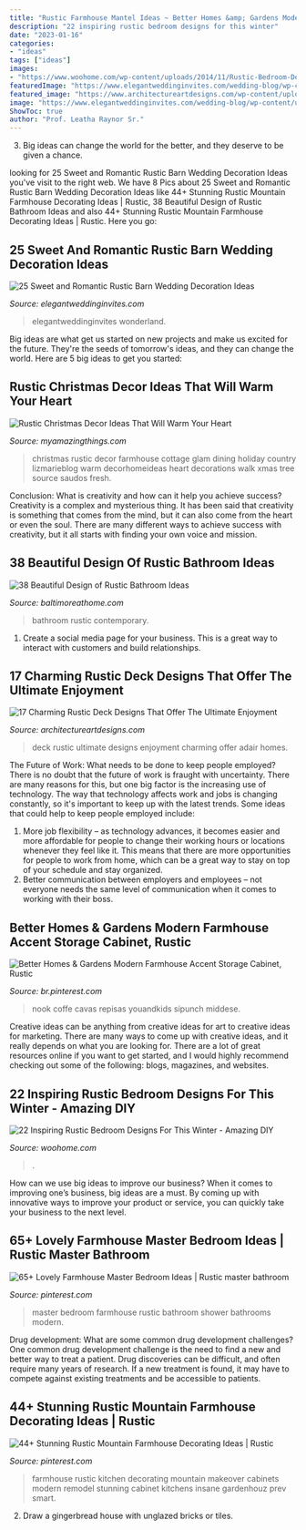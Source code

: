 ```yaml
---
title: "Rustic Farmhouse Mantel Ideas ~ Better Homes &amp; Gardens Modern Farmhouse Accent Storage Cabinet, Rustic"
description: "22 inspiring rustic bedroom designs for this winter"
date: "2023-01-16"
categories:
- "ideas"
tags: ["ideas"]
images:
- "https://www.woohome.com/wp-content/uploads/2014/11/Rustic-Bedroom-Decorating-Ideas-2.jpg"
featuredImage: "https://www.elegantweddinginvites.com/wedding-blog/wp-content/uploads/2017/06/sweet-rustic-barn-wedding-photo-display-ideas.jpg"
featured_image: "https://www.architectureartdesigns.com/wp-content/uploads/2015/02/17-Charming-Rustic-Deck-Designs-That-Offer-The-Ultimate-Enjoyment-12-630x945.jpg"
image: "https://www.elegantweddinginvites.com/wedding-blog/wp-content/uploads/2017/06/sweet-rustic-barn-wedding-photo-display-ideas.jpg"
ShowToc: true
author: "Prof. Leatha Raynor Sr."
---
```



3. Big ideas can change the world for the better, and they deserve to be given a chance.

	

		
looking for 25 Sweet and Romantic Rustic Barn Wedding Decoration Ideas you've visit to the right web. We have 8 Pics about 25 Sweet and Romantic Rustic Barn Wedding Decoration Ideas like 44+ Stunning Rustic Mountain Farmhouse Decorating Ideas | Rustic, 38 Beautiful Design of Rustic Bathroom Ideas and also 44+ Stunning Rustic Mountain Farmhouse Decorating Ideas | Rustic. Here you go:
		
    
## 25 Sweet And Romantic Rustic Barn Wedding Decoration Ideas

<img loading=lazy src="https://www.elegantweddinginvites.com/wedding-blog/wp-content/uploads/2017/06/sweet-rustic-barn-wedding-photo-display-ideas.jpg" onerror="this.onerror=null;this.src='https://tse3.mm.bing.net/th?id=OIP.PXBQgIHAaGeoVvLvxM2TtQHaLH&amp;pid=15.1';" alt="25 Sweet and Romantic Rustic Barn Wedding Decoration Ideas">

_Source: elegantweddinginvites.com_

>elegantweddinginvites wonderland. 

	

Big ideas are what get us started on new projects and make us excited for the future. They're the seeds of tomorrow's ideas, and they can change the world. Here are 5 big ideas to get you started: 

    
## Rustic Christmas Decor Ideas That Will Warm Your Heart

<img loading=lazy src="http://myamazingthings.com/wp-content/uploads/2017/12/rustic-christmas-decor-.jpg" onerror="this.onerror=null;this.src='https://tse1.mm.bing.net/th?id=OIP.OuhSmeWCM_TcwJaWM6rj9AHaJ4&amp;pid=15.1';" alt="Rustic Christmas Decor Ideas That Will Warm Your Heart">

_Source: myamazingthings.com_

>christmas rustic decor farmhouse cottage glam dining holiday country lizmarieblog warm decorhomeideas heart decorations walk xmas tree source saudos fresh. 

	

Conclusion: What is creativity and how can it help you achieve success?
Creativity is a complex and mysterious thing. It has been said that creativity is something that comes from the mind, but it can also come from the heart or even the soul. There are many different ways to achieve success with creativity, but it all starts with finding your own voice and mission.

    
## 38 Beautiful Design Of Rustic Bathroom Ideas

<img loading=lazy src="http://www.baltimoreathome.com/wp-content/uploads/2017/08/Rustic-Bathroom-Authenticity-And-Contemporary-Style-Mosaic-Tiles.jpg" onerror="this.onerror=null;this.src='https://tse2.mm.bing.net/th?id=OIP.7VlMqOwePp4mfAR1VwIB_wHaLH&amp;pid=15.1';" alt="38 Beautiful Design of Rustic Bathroom Ideas">

_Source: baltimoreathome.com_

>bathroom rustic contemporary. 

	

1. Create a social media page for your business. This is a great way to interact with customers and build relationships.

    
## 17 Charming Rustic Deck Designs That Offer The Ultimate Enjoyment

<img loading=lazy src="https://www.architectureartdesigns.com/wp-content/uploads/2015/02/17-Charming-Rustic-Deck-Designs-That-Offer-The-Ultimate-Enjoyment-12-630x945.jpg" onerror="this.onerror=null;this.src='https://tse2.mm.bing.net/th?id=OIP.6NTvpJAuRUf7MSAHMuxBCwHaLH&amp;pid=15.1';" alt="17 Charming Rustic Deck Designs That Offer The Ultimate Enjoyment">

_Source: architectureartdesigns.com_

>deck rustic ultimate designs enjoyment charming offer adair homes. 

	

The Future of Work: What needs to be done to keep people employed?
There is no doubt that the future of work is fraught with uncertainty. There are many reasons for this, but one big factor is the increasing use of technology. The way that technology affects work and jobs is changing constantly, so it's important to keep up with the latest trends. Some ideas that could help to keep people employed include: 
1) More job flexibility – as technology advances, it becomes easier and more affordable for people to change their working hours or locations whenever they feel like it. This means that there are more opportunities for people to work from home, which can be a great way to stay on top of your schedule and stay organized. 
2) Better communication between employers and employees – not everyone needs the same level of communication when it comes to working with their boss.

    
## Better Homes &amp; Gardens Modern Farmhouse Accent Storage Cabinet, Rustic

<img loading=lazy src="https://i.pinimg.com/736x/15/11/2d/15112dcd0948fc7259e228049de5592d.jpg" onerror="this.onerror=null;this.src='https://tse2.mm.bing.net/th?id=OIP.0TvOhCzcQxoXS9JPUOUIhgHaLH&amp;pid=15.1';" alt="Better Homes &amp; Gardens Modern Farmhouse Accent Storage Cabinet, Rustic">

_Source: br.pinterest.com_

>nook coffe cavas repisas youandkids sipunch middese. 

	

Creative ideas can be anything from creative ideas for art to creative ideas for marketing. There are many ways to come up with creative ideas, and it really depends on what you are looking for. There are a lot of great resources online if you want to get started, and I would highly recommend checking out some of the following: blogs, magazines, and websites.

    
## 22 Inspiring Rustic Bedroom Designs For This Winter - Amazing DIY

<img loading=lazy src="https://www.woohome.com/wp-content/uploads/2014/11/Rustic-Bedroom-Decorating-Ideas-2.jpg" onerror="this.onerror=null;this.src='https://tse2.mm.bing.net/th?id=OIP.1qzUOpyw-E4UGvzUbB1WEAHaJ6&amp;pid=15.1';" alt="22 Inspiring Rustic Bedroom Designs For This Winter - Amazing DIY">

_Source: woohome.com_

>. 

	

How can we use big ideas to improve our business?
When it comes to improving one’s business, big ideas are a must. By coming up with innovative ways to improve your product or service, you can quickly take your business to the next level.

    
## 65+ Lovely Farmhouse Master Bedroom Ideas | Rustic Master Bathroom

<img loading=lazy src="https://i.pinimg.com/736x/12/9f/e8/129fe8f472f1beb0a558bd1c6d28fea0.jpg" onerror="this.onerror=null;this.src='https://tse3.mm.bing.net/th?id=OIP.nRnWxBxI_mRyAbQzrXwowAHaJ3&amp;pid=15.1';" alt="65+ Lovely Farmhouse Master Bedroom Ideas | Rustic master bathroom">

_Source: pinterest.com_

>master bedroom farmhouse rustic bathroom shower bathrooms modern. 

	

Drug development: What are some common drug development challenges?
One common drug development challenge is the need to find a new and better way to treat a patient. Drug discoveries can be difficult, and often require many years of research. If a new treatment is found, it may have to compete against existing treatments and be accessible to patients.

    
## 44+ Stunning Rustic Mountain Farmhouse Decorating Ideas | Rustic

<img loading=lazy src="https://i.pinimg.com/736x/c6/81/a8/c681a8d706f78a50caf2353736f9663a.jpg" onerror="this.onerror=null;this.src='https://tse4.mm.bing.net/th?id=OIP.43ixs4EQaPWxPgPxVYsDlgHaLH&amp;pid=15.1';" alt="44+ Stunning Rustic Mountain Farmhouse Decorating Ideas | Rustic">

_Source: pinterest.com_

>farmhouse rustic kitchen decorating mountain makeover cabinets modern remodel stunning cabinet kitchens insane gardenhouz prev smart. 

	

2. Draw a gingerbread house with unglazed bricks or tiles.

